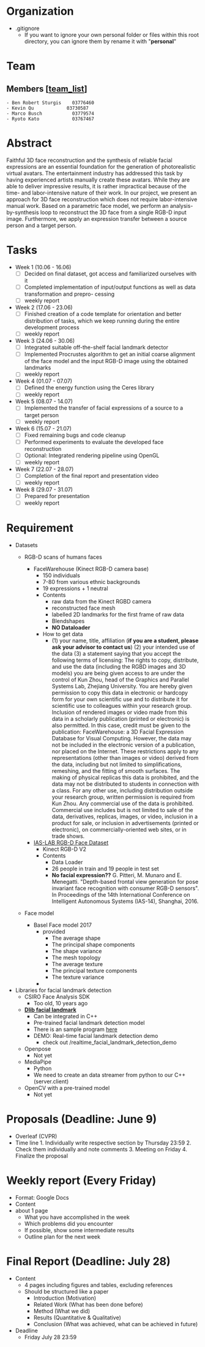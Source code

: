 # Organization
- .gitignore
  - If you want to ignore your own personal folder or files within this root directory, you can ignore them by rename it with "**personal**"

# Team
## Members [[team_list](https://docs.google.com/spreadsheets/d/1KcEIfJHHQVqG12gHMNQo_0s5yTAw82hNx3K4T5NtPMY/edit#gid=0)]

    - Ben Robert Sturgis	03776460	
    - Kevin	Qu	          03730587	
    - Marco	Busch	        03779574	
    - Ryoto	Kato	        03767467

# Abstract
Faithful 3D face reconstruction and the synthesis of reliable facial expressions are an essential foundation for the generation of photorealistic virtual avatars. The entertainment industry has addressed this task by having experienced artists manually create these avatars. While they are able to deliver impressive results, it is rather impractical because of the time- and labor-intensive nature of their work. In our project, we present an approach for 3D face reconstruction which does not require labor-intensive manual work. Based on a parametric face model, we perform an analysis-by-synthesis loop to reconstruct the 3D face from a single RGB-D input image. Furthermore, we apply an expression transfer between a source person and a target person.

# Tasks
- Week 1 (10.06 - 16.06)
  - [ ] Decided on final dataset, got access and familiarized ourselves with it
  - [ ] Completed implementation of input/output functions as well as data transformation and prepro-
  cessing
  - [ ] weekly report
- Week 2 (17.06 - 23.06)
  - [ ] Finished creation of a code template for orientation and better distribution of tasks, which we keep running during the entire development process
  - [ ] weekly report
- Week 3 (24.06 - 30.06)
  - [ ] Integrated suitable off-the-shelf facial landmark detector
  - [ ] Implemented Procrustes algorithm to get an initial coarse alignment of the face model and the input RGB-D image using the obtained landmarks
  - [ ] weekly report
- Week 4 (01.07 - 07.07)
  - [ ] Defined the energy function using the Ceres library
  - [ ] weekly report
- Week 5 (08.07 - 14.07)
  - [ ] Implemented the transfer of facial expressions of a source to a target person
  - [ ] weekly report
- Week 6 (15.07 - 21.07)
  - [ ] Fixed remaining bugs and code cleanup
  - [ ] Performed experiments to evaluate the developed face reconstruction
  - [ ] Optional: Integrated rendering pipeline using OpenGL
  - [ ] weekly report
- Week 7 (22.07 - 28.07)
  - [ ] Completion of the final report and presentation video
  - [ ] weekly report
- Week 8 (29.07 - 31.07)
  - [ ] Prepared for presentation
  - [ ] weekly report

# Requirement
- Datasets
  - RGB-D scans of humans faces
    - FaceWarehouse (Kinect RGB-D camera base)
      - 150 individuals
      - 7-80 from various ethnic backgrounds
      - 19 expressions + 1 neutral
      - Contents
        - raw data from the Kinect RGBD camera
        - reconstructed face mesh
        - labelled 2D landmarks for the first frame of raw data
        - Blendshapes
        - **NO Dataloader**
      - How to get data
        - (1) your name, title, affiliation (**if you are a student, please ask your advisor to contact us**)
        (2) your intended use of the data
        (3) a statement saying that you accept the following terms of licensing:
        The rights to copy, distribute, and use the data (including the RGBD images and 3D models) you are being given access to are under the control of Kun Zhou, head of the Graphics and Parallel Systems Lab, Zhejiang University. You are hereby given permission to copy this data in electronic or hardcopy form for your own scientific use and to distribute it for scientific use to colleagues within your research group. Inclusion of rendered images or video made from this data in a scholarly publication (printed or electronic) is also permitted. In this case, credit must be given to the publication: FaceWarehouse: a 3D Facial Expression Database for Visual Computing. However, the data may not be included in the electronic version of a publication, nor placed on the Internet. These restrictions apply to any representations (other than images or video) derived from the data, including but not limited to simplifications, remeshing, and the fitting of smooth surfaces. The making of physical replicas this data is prohibited, and the data may not be distributed to students in connection with a class. For any other use, including distribution outside your research group, written permission is required from Kun Zhou. Any commercial use of the data is prohibited. Commercial use includes but is not limited to sale of the data, derivatives, replicas, images, or video, inclusion in a product for sale, or inclusion in advertisements (printed or electronic), on commercially-oriented web sites, or in trade shows.
    - [IAS-LAB RGB-D Face Dataset](http://robotics.dei.unipd.it/reid/index.php/downloads)
        - Kinect RGB-D V2
        - Contents
          - Data Loader
          - 26 people in train and 19 people in test set
          - **No facial expression??**
          G. Pitteri, M. Munaro and E. Menegatti.
          "Depth-based frontal view generation for pose invariant face recognition with consumer RGB-D sensors".
          In Proceedings of the 14th International Conference on Intelligent Autonomous Systems (IAS-14), Shanghai, 2016.


  - Face model
    - Basel Face model 2017
      - provided
        - The average shape
        - The principal shape components
        - The shape variance
        - The mesh topology
        - The average texture
        - The principal texture components
        - The texture variance
      - 
- Libraries for facial landmark detection
  - CSIRO Face Analysis SDK 
    - Too old, 10 years ago
  - [**Dlib facial landmark**](http://dlib.net/compile.html)
    - Can be integrated in C++
    - Pre-trained facial landmark detection model
    - There is an sample program [here](http://dlib.net/face_landmark_detection_ex.cpp.html)
    - DEMO: Real-time facial landmark detection demo
      - check out /realtime_facial_landmark_detection_demo
  - Openpose
    - Not yet
  - MediaPipe
    - Python
    - We need to create an data streamer from python to our C++ (server.client)
  - OpenCV with a pre-trained model
    - Not yet

# Proposals (Deadline: June 9)
- Overleaf (CVPR)
- Time line
      1. Individually write respective section by Thursday 23:59
      2. Check them individually and note comments
      3. Meeting on Friday
      4. Finalize the proposal

# Weekly report (Every Friday)
- Format: Google Docs
- Content
- about 1 page
    - What you have accomplished in the
    week
    - Which problems did you encounter
    - If possible, show some intermediate
    results
    - Outline plan for the next week

# Final Report (Deadline: July 28)
- Content
  - 4 pages including figures and tables, excluding references
  - Should be structured like a paper
    - Introduction (Motivation)
    - Related Work (What has been done before)
    - Method (What we did)
    - Results (Quantitative & Qualitative)
    - Conclusion (What was achieved, what can be achieved in future)
- Deadline
  - Friday July 28 23:59
